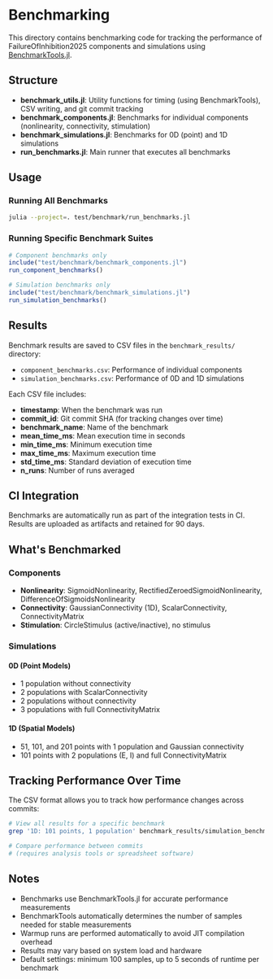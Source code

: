 # Benchmarking

This directory contains benchmarking code for tracking the performance of FailureOfInhibition2025 components and simulations using [BenchmarkTools.jl](https://github.com/JuliaCI/BenchmarkTools.jl).

## Structure

- **benchmark_utils.jl**: Utility functions for timing (using BenchmarkTools), CSV writing, and git commit tracking
- **benchmark_components.jl**: Benchmarks for individual components (nonlinearity, connectivity, stimulation)
- **benchmark_simulations.jl**: Benchmarks for 0D (point) and 1D simulations
- **run_benchmarks.jl**: Main runner that executes all benchmarks

## Usage

### Running All Benchmarks

```bash
julia --project=. test/benchmark/run_benchmarks.jl
```

### Running Specific Benchmark Suites

```julia
# Component benchmarks only
include("test/benchmark/benchmark_components.jl")
run_component_benchmarks()

# Simulation benchmarks only
include("test/benchmark/benchmark_simulations.jl")
run_simulation_benchmarks()
```

## Results

Benchmark results are saved to CSV files in the `benchmark_results/` directory:

- `component_benchmarks.csv`: Performance of individual components
- `simulation_benchmarks.csv`: Performance of 0D and 1D simulations

Each CSV file includes:
- **timestamp**: When the benchmark was run
- **commit_id**: Git commit SHA (for tracking changes over time)
- **benchmark_name**: Name of the benchmark
- **mean_time_ms**: Mean execution time in seconds
- **min_time_ms**: Minimum execution time
- **max_time_ms**: Maximum execution time
- **std_time_ms**: Standard deviation of execution time
- **n_runs**: Number of runs averaged

## CI Integration

Benchmarks are automatically run as part of the integration tests in CI. Results are uploaded as artifacts and retained for 90 days.

## What's Benchmarked

### Components

- **Nonlinearity**: SigmoidNonlinearity, RectifiedZeroedSigmoidNonlinearity, DifferenceOfSigmoidsNonlinearity
- **Connectivity**: GaussianConnectivity (1D), ScalarConnectivity, ConnectivityMatrix
- **Stimulation**: CircleStimulus (active/inactive), no stimulus

### Simulations

#### 0D (Point Models)
- 1 population without connectivity
- 2 populations with ScalarConnectivity
- 2 populations without connectivity
- 3 populations with full ConnectivityMatrix

#### 1D (Spatial Models)
- 51, 101, and 201 points with 1 population and Gaussian connectivity
- 101 points with 2 populations (E, I) and full ConnectivityMatrix

## Tracking Performance Over Time

The CSV format allows you to track how performance changes across commits:

```bash
# View all results for a specific benchmark
grep '1D: 101 points, 1 population' benchmark_results/simulation_benchmarks.csv

# Compare performance between commits
# (requires analysis tools or spreadsheet software)
```

## Notes

- Benchmarks use BenchmarkTools.jl for accurate performance measurements
- BenchmarkTools automatically determines the number of samples needed for stable measurements
- Warmup runs are performed automatically to avoid JIT compilation overhead
- Results may vary based on system load and hardware
- Default settings: minimum 100 samples, up to 5 seconds of runtime per benchmark
